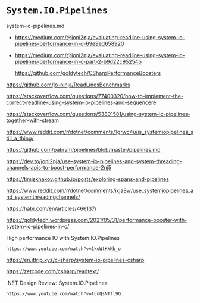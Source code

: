 # `System.IO.Pipelines`

system-io-pipelines.md

*   https://medium.com/@joni2nja/evaluating-readline-using-system-io-pipelines-performance-in-c-69e9ed658920

*   https://medium.com/@joni2nja/evaluating-readline-using-system-io-pipelines-performance-in-c-part-2-b9d22c95254b

    https://github.com/goldytech/CSharpPerformanceBoosters
    
https://github.com/jo-ninja/ReadLinesBenchmarks

https://stackoverflow.com/questions/77400320/how-to-implement-the-correct-readline-using-system-io-pipelines-and-sequencere

https://stackoverflow.com/questions/53801581/using-system-io-pipelines-together-with-stream

https://www.reddit.com/r/dotnet/comments/1grwc4u/is_systemiopipelines_still_a_thing/

https://github.com/pakrym/pipelines/blob/master/pipelines.md

https://dev.to/joni2nja/use-system-io-pipelines-and-system-threading-channels-apis-to-boost-performance-2nj5

https://timiskhakov.github.io/posts/exploring-spans-and-pipelines

https://www.reddit.com/r/dotnet/comments/ixja8w/use_systemiopipelines_and_systemthreadingchannels/

https://habr.com/en/articles/466137/

https://goldytech.wordpress.com/2021/05/31/performance-booster-with-system-io-pipelines-in-c/

High performance IO with System.IO.Pipelines

    https://www.youtube.com/watch?v=1koWtKkKb_o

https://en.ittrip.xyz/c-sharp/system-io-pipelines-csharp

https://zetcode.com/csharp/readtext/

.NET Design Review: System.IO.Pipelines

    https://www.youtube.com/watch?v=tLnQsNTfl9Q

    